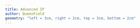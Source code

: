 ```yaml
---
title: Advanced IP
author: QueenField
geometry: "left = 3cm, right = 2cm, top = 3cm, bottom = 2cm"
---
```

